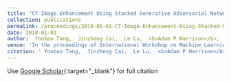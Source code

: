 ```yaml
---
title: "CT Image Enhancement Using Stacked Generative Adversarial Networks and Transfer Learning for Lesion Segmentation Improvement"
collection: publications
permalink: /proceedings/2018-01-01-CT-Image-Enhancement-Using-Stacked-Generative-Adversarial-Networks-and-Transfer-Learning-for-Lesion-Segmentation-Improvement
date: 2018-01-01
author:  Youbao Tang,  Jinzheng Cai,  Le Lu,  <b>Adam P Harrison</b>,  Ke Yan,  Jing Xiao,  Lin Yang,  Ronald M Summers, 
venue: 'In the proceedings of International Workshop on Machine Learning in Medical Imaging'
citation: ' Youbao Tang,  Jinzheng Cai,  Le Lu,  <b>Adam P Harrison</b>,  Ke Yan,  Jing Xiao,  Lin Yang,  Ronald M Summers, &quot;CT Image Enhancement Using Stacked Generative Adversarial Networks and Transfer Learning for Lesion Segmentation Improvement.&quot; <i>In the proceedings of International Workshop on Machine Learning in Medical Imaging</i>, 2018.'
---
```

Use [Google Scholar](https://scholar.google.com/scholar?q=CT+Image+Enhancement+Using+Stacked+Generative+Adversarial+Networks+and+Transfer+Learning+for+Lesion+Segmentation+Improvement){:target="_blank"} for full citation
